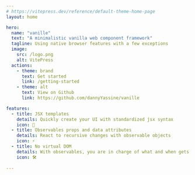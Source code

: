 ```yaml
---
# https://vitepress.dev/reference/default-theme-home-page
layout: home

hero:
  name: "vanille"
  text: "A minimalistic vanilla web component framework"
  tagline: Using native browser features with a few exceptions
  image:
    src: /logo.png
    alt: VitePress
  actions:
    - theme: brand
      text: Get started
      link: /getting-started
    - theme: alt
      text: View on Github
      link: https://github.com/dannyYassine/vanille

features:
  - title: JSX templates
    details: Quickly create your UI with standardized jsx syntax
    icon: 🚀
  - title: Observables props and data attributes
    details: React to recursive changes with observable objects
    icon: ⚡️
  - title: No virtual DOM
    details: With observables, you are in charge of what and when gets updated on the UI
    icon: 🛠
    
---
```



